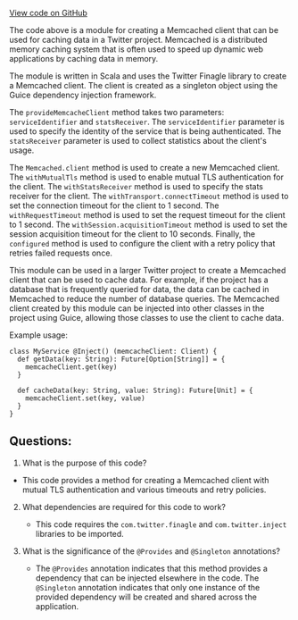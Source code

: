 [View code on GitHub](https://github.com/misbahsy/the-algorithm/follow-recommendations-service/common/src/main/scala/com/twitter/follow_recommendations/common/clients/cache/MemcacheModule.scala)

The code above is a module for creating a Memcached client that can be used for caching data in a Twitter project. Memcached is a distributed memory caching system that is often used to speed up dynamic web applications by caching data in memory. 

The module is written in Scala and uses the Twitter Finagle library to create a Memcached client. The client is created as a singleton object using the Guice dependency injection framework. 

The `provideMemcacheClient` method takes two parameters: `serviceIdentifier` and `statsReceiver`. The `serviceIdentifier` parameter is used to specify the identity of the service that is being authenticated. The `statsReceiver` parameter is used to collect statistics about the client's usage. 

The `Memcached.client` method is used to create a new Memcached client. The `withMutualTls` method is used to enable mutual TLS authentication for the client. The `withStatsReceiver` method is used to specify the stats receiver for the client. The `withTransport.connectTimeout` method is used to set the connection timeout for the client to 1 second. The `withRequestTimeout` method is used to set the request timeout for the client to 1 second. The `withSession.acquisitionTimeout` method is used to set the session acquisition timeout for the client to 10 seconds. Finally, the `configured` method is used to configure the client with a retry policy that retries failed requests once. 

This module can be used in a larger Twitter project to create a Memcached client that can be used to cache data. For example, if the project has a database that is frequently queried for data, the data can be cached in Memcached to reduce the number of database queries. The Memcached client created by this module can be injected into other classes in the project using Guice, allowing those classes to use the client to cache data. 

Example usage:

```
class MyService @Inject() (memcacheClient: Client) {
  def getData(key: String): Future[Option[String]] = {
    memcacheClient.get(key)
  }

  def cacheData(key: String, value: String): Future[Unit] = {
    memcacheClient.set(key, value)
  }
}
```
## Questions: 
 1. What is the purpose of this code?
   - This code provides a method for creating a Memcached client with mutual TLS authentication and various timeouts and retry policies.

2. What dependencies are required for this code to work?
   - This code requires the `com.twitter.finagle` and `com.twitter.inject` libraries to be imported.

3. What is the significance of the `@Provides` and `@Singleton` annotations?
   - The `@Provides` annotation indicates that this method provides a dependency that can be injected elsewhere in the code. The `@Singleton` annotation indicates that only one instance of the provided dependency will be created and shared across the application.